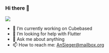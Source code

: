 ### Hi there 👋
<!--
![GitHub Statistics](https://github-readme-stats.vercel.app/api?username=ansieger&count_private=true&show_icons=true&theme=github_dark&include_all_commits=true)
-->
![](https://media2.giphy.com/media/tkApIfibjeWt1ufWwj/giphy.gif?cid=ecf05e471bjf2k4t448v3x1w4qpciai9250x0gvnnrkj36o1&rid=giphy.gif&ct=g)

- 🔭 I’m currently working on Cubebased
- 🤔 I’m looking for help with Flutter
- 💬 Ask me about anything
- 📫 How to reach me: AnSieger@mailbox.org

<!--
**AnSieger/AnSieger** is a ✨ _special_ ✨ repository because its `README.md` (this file) appears on your GitHub profile.

Here are some ideas to get you started:

- 🔭 I’m currently working on ...
- 🌱 I’m currently learning ...
- 👯 I’m looking to collaborate on ...
- 🤔 I’m looking for help with ...
- 💬 Ask me about ...
- 📫 How to reach me: ...
- 😄 Pronouns: ...
- ⚡ Fun fact: ...
-->
